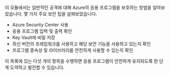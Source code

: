 이 모듈에서는 일반적인 공격에 대해 Azure의 응용 프로그램을 보호하는 방법을 알아보았습니다. 몇 가지 주요 보안 팁을 살펴보았습니다.

- Azure Security Center 사용
- 응용 프로그램 입력 및 출력 확인
- Key Vault에 비밀 저장
- 최신 버전의 프레임워크를 사용하고 해당 보안 기능을 사용하고 있는지 확인
- 프로그램 종속성 및 라이브러리를 안전하게 사용할 수 있는지 확인

이 목록에 있는 다섯 개의 항목을 수행하면 응용 프로그램이 안전하게 유지되도록 한 단계 도약하고 발전할 수 있습니다.